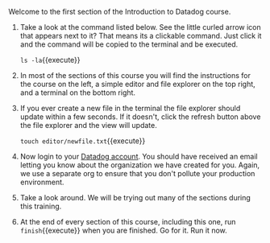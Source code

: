 Welcome to the first section of the Introduction to Datadog course.

1. Take a look at the command listed below. See the little curled arrow icon that appears next to it? That means its a clickable command. Just click it and the command will be copied to the terminal and be executed.

    `ls -la`{{execute}}

2. In most of the sections of this course you will find the instructions for the course on the left, a simple editor and file explorer on the top right, and a terminal on the bottom right.
3. If you ever create a new file in the terminal the file explorer should update within a few seconds. If it doesn't, click the refresh button above the file explorer and the view will update.

    `touch editor/newfile.txt`{{execute}}

4. Now login to your <a href="https://app.datadoghq.com" target="_datadog">Datadog account</a>. You should have received an email letting you know about the organization we have created for you. Again, we use a separate org to ensure that you don't pollute your production environment.
5. Take a look around. We will be trying out many of the sections during this training.
6. At the end of every section of this course, including this one, run `finish`{{execute}} when you are finished. Go for it. Run it now.
